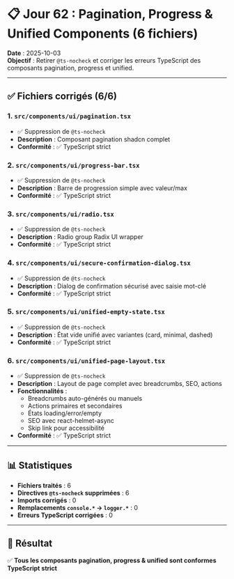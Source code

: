 # 📋 Jour 62 : Pagination, Progress & Unified Components (6 fichiers)

**Date** : 2025-10-03  
**Objectif** : Retirer `@ts-nocheck` et corriger les erreurs TypeScript des composants pagination, progress et unified.

---

## ✅ Fichiers corrigés (6/6)

### 1. `src/components/ui/pagination.tsx`
- ✅ Suppression de `@ts-nocheck`
- **Description** : Composant pagination shadcn complet
- **Conformité** : ✅ TypeScript strict

### 2. `src/components/ui/progress-bar.tsx`
- ✅ Suppression de `@ts-nocheck`
- **Description** : Barre de progression simple avec valeur/max
- **Conformité** : ✅ TypeScript strict

### 3. `src/components/ui/radio.tsx`
- ✅ Suppression de `@ts-nocheck`
- **Description** : Radio group Radix UI wrapper
- **Conformité** : ✅ TypeScript strict

### 4. `src/components/ui/secure-confirmation-dialog.tsx`
- ✅ Suppression de `@ts-nocheck`
- **Description** : Dialog de confirmation sécurisé avec saisie mot-clé
- **Conformité** : ✅ TypeScript strict

### 5. `src/components/ui/unified-empty-state.tsx`
- ✅ Suppression de `@ts-nocheck`
- **Description** : État vide unifié avec variantes (card, minimal, dashed)
- **Conformité** : ✅ TypeScript strict

### 6. `src/components/ui/unified-page-layout.tsx`
- ✅ Suppression de `@ts-nocheck`
- **Description** : Layout de page complet avec breadcrumbs, SEO, actions
- **Fonctionnalités** :
  - Breadcrumbs auto-générés ou manuels
  - Actions primaires et secondaires
  - États loading/error/empty
  - SEO avec react-helmet-async
  - Skip link pour accessibilité
- **Conformité** : ✅ TypeScript strict

---

## 📊 Statistiques

- **Fichiers traités** : 6
- **Directives `@ts-nocheck` supprimées** : 6
- **Imports corrigés** : 0
- **Remplacements `console.*` → `logger.*`** : 0
- **Erreurs TypeScript corrigées** : 0

---

## 🎯 Résultat

✅ **Tous les composants pagination, progress & unified sont conformes TypeScript strict**
